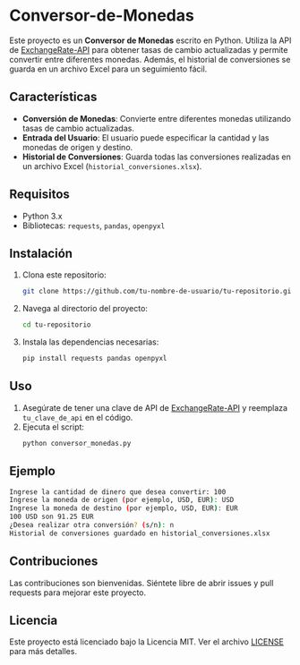 # Conversor-de-Monedas

Este proyecto es un **Conversor de Monedas** escrito en Python. Utiliza la API de [ExchangeRate-API](https://www.exchangerate-api.com/) para obtener tasas de cambio actualizadas y permite convertir entre diferentes monedas. Además, el historial de conversiones se guarda en un archivo Excel para un seguimiento fácil.

## Características

- **Conversión de Monedas**: Convierte entre diferentes monedas utilizando tasas de cambio actualizadas.
- **Entrada del Usuario**: El usuario puede especificar la cantidad y las monedas de origen y destino.
- **Historial de Conversiones**: Guarda todas las conversiones realizadas en un archivo Excel (`historial_conversiones.xlsx`).

## Requisitos

- Python 3.x
- Bibliotecas: `requests`, `pandas`, `openpyxl`

## Instalación

1. Clona este repositorio:
   ```sh
   git clone https://github.com/tu-nombre-de-usuario/tu-repositorio.git
   ```
2. Navega al directorio del proyecto:
   ```sh
   cd tu-repositorio
   ```
3. Instala las dependencias necesarias:
   ```sh
   pip install requests pandas openpyxl
   ```

## Uso

1. Asegúrate de tener una clave de API de [ExchangeRate-API](https://www.exchangerate-api.com/) y reemplaza `tu_clave_de_api` en el código.
2. Ejecuta el script:
   ```sh
   python conversor_monedas.py
   ```

## Ejemplo

```sh
Ingrese la cantidad de dinero que desea convertir: 100
Ingrese la moneda de origen (por ejemplo, USD, EUR): USD
Ingrese la moneda de destino (por ejemplo, USD, EUR): EUR
100 USD son 91.25 EUR
¿Desea realizar otra conversión? (s/n): n
Historial de conversiones guardado en historial_conversiones.xlsx
```

## Contribuciones

Las contribuciones son bienvenidas. Siéntete libre de abrir issues y pull requests para mejorar este proyecto.

## Licencia

Este proyecto está licenciado bajo la Licencia MIT. Ver el archivo [LICENSE](LICENSE) para más detalles.
```
